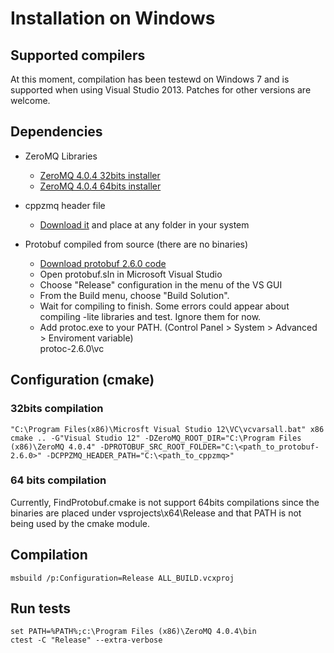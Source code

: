 # Installation on Windows

## Supported compilers

At this moment, compilation has been testewd on Windows 7 and is supported 
when using Visual Studio 2013. Patches for other versions are welcome.

## Dependencies

 - ZeroMQ Libraries
    - [ZeroMQ 4.0.4 32bits installer](http://miru.hk/archive/ZeroMQ-4.0.4~miru1.0-x86.exe)
    - [ZeroMQ 4.0.4 64bits installer](http://miru.hk/archive/ZeroMQ-4.0.4~miru1.0-x64.exe)

 - cppzmq header file
    - [Download it](https://github.com/zeromq/cppzmq) and place at any folder in your system
 
 - Protobuf compiled from source (there are no binaries)
    - [Download protobuf 2.6.0 code](https://protobuf.googlecode.com/svn/rc/protoc-2.6.0-win32.zip)
    - Open protobuf.sln in Microsoft Visual Studio
    - Choose "Release" configuration in the menu of the VS GUI
    - From the Build menu, choose "Build Solution". 
    - Wait for compiling to finish. Some errors could appear about compiling -lite libraries 
      and test. Ignore them for now.
    - Add protoc.exe to your PATH. (Control Panel > System > Advanced > Enviroment variable)    
      protoc-2.6.0\vc

## Configuration (cmake)

### 32bits compilation

    "C:\Program Files(x86)\Microsft Visual Studio 12\VC\vcvarsall.bat" x86
    cmake .. -G"Visual Studio 12" -DZeroMQ_ROOT_DIR="C:\Program Files (x86)\ZeroMQ 4.0.4" -DPROTOBUF_SRC_ROOT_FOLDER="C:\<path_to_protobuf-2.6.0>" -DCPPZMQ_HEADER_PATH="C:\<path_to_cppzmq>"

### 64 bits compilation

   Currently, FindProtobuf.cmake is not support 64bits compilations since the
   binaries are placed under vsprojects\x64\Release and that PATH is not being
   used by the cmake module.

## Compilation
 
    msbuild /p:Configuration=Release ALL_BUILD.vcxproj

## Run tests

    set PATH=%PATH%;c:\Program Files (x86)\ZeroMQ 4.0.4\bin
    ctest -C "Release" --extra-verbose
